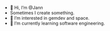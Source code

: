 - 👋 Hi, I’m @Jann
- Sometimes I create something.
- 👀 I’m interested in gemdev and space.
- 🌱 I’m currently learning software engineering.

<!---
JeanVos/JeanVos is a ✨ special ✨ repository because its `README.md` (this file) appears on your GitHub profile.
You can click the Preview link to take a look at your changes.
--->
